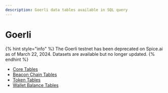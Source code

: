 ```yaml
---
description: Goerli data tables available in SQL query
---
```


# Goerli

{% hint style="info" %}
The Goerli testnet has been deprecated on Spice.ai as of March 22, 2024.  Datasets are available but no longer updated.
{% endhint %}

* [Core Tables](goerli/)
* [Beacon Chain Tables](beacon-chain-tables/)
* [Token Tables](token-tables/)
* [Wallet Balance Tables](token-tables-1/)
